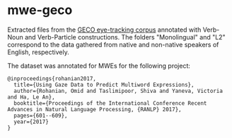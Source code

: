 # mwe-geco
Extracted files from the [GECO eye-tracking corpus](https://figshare.com/articles/new_fileset/1482031) annotated with Verb-Noun and Verb-Particle constructions. The folders "Monolingual" and "L2" correspond to the data gathered from native and non-native speakers of English, respectively.

The dataset was annotated for MWEs for the following project:

```
@inproceedings{rohanian2017,
  title={Using Gaze Data to Predict Multiword Expressions},
  author={Rohanian, Omid and Taslimipoor, Shiva and Yaneva, Victoria and Ha, Le An},
  booktitle={Proceedings of the International Conference Recent Advances in Natural Language Processing, {RANLP} 2017},
  pages={601--609},
  year={2017}
}
```



